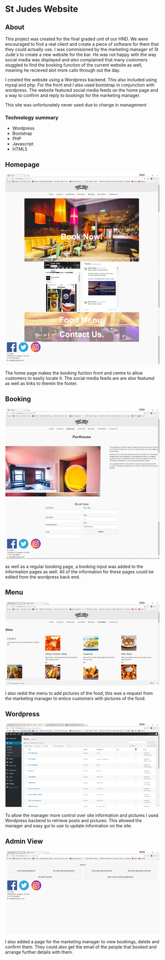 # St Judes Website

## About
This project was created for the final graded unit of our HND. We were encouraged to find a real client and create a piece of software for them that they could actually use. I was commisioned by the marketing manager of St Jude's to create a new website for the bar. He was not happy with the way social media was displayed and also complained that many customers stuggled to find the booking function of the current website as well, meaning he recieved alot more calls through out the day.

I created the website using a Wordpress backend. This also included using mysql and php. For the front end I also used bootstrap in conjunction with wordpress. The website featured social media feeds on the home page and a way to confirm and reply to bookings for the marketing manager. 

This site was unfortunately never used due to change in management


### Technology summary
* Wordpress
* Bootstrap
* PHP
* Javascript
* HTML5

## Homepage

![homepage](screenshots/homepage.png)
  
The home page makes the booking fuction front and centre to allow customers to easily locate it. The social media feeds are are also featured as well as links to themin the footer.

## Booking
![booking](screenshots/booking.png)

as well as a regular booking page, a booking input was added to the information pages as well. All of the information for these pages could be edited from the wordpress back end.

## Menu
![menu](screenshots/Menu.png)

I also redid the menu to add pictures of the food, this was a request from the marketing manager to entice customers with pictures of the food.

## Wordpress
![wordpres](screenshots/wordpress.png)

To allow the manager more control over site information and pictures I used Wordpress backend to retrieve posts and pictures. This allowed the manager and easy gui to use to update information on the site.

## Admin View
![admin view](screenshots/admin-view.png)

I also added a page for the marketing manager to view bookings, delete and confirm them. They could also get the email of the people that booked and arrange further details with them.